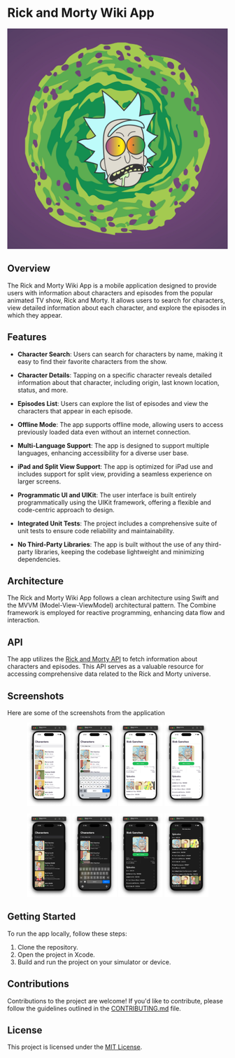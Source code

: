 # Rick and Morty Wiki App

![Screenshot (624)](https://raw.githubusercontent.com/ltAldoRaine/Rick-And-Morty-Wiki-iOS/main/RickAndMortyWiki/Resources/Assets.xcassets/AppIcon.appiconset/AppIcon.jpg)

## Overview

The Rick and Morty Wiki App is a mobile application designed to provide users with information about characters and episodes from the popular animated TV show, Rick and Morty. It allows users to search for characters, view detailed information about each character, and explore the episodes in which they appear.

## Features

- **Character Search**: Users can search for characters by name, making it easy to find their favorite characters from the show.

- **Character Details**: Tapping on a specific character reveals detailed information about that character, including origin, last known location, status, and more.

- **Episodes List**: Users can explore the list of episodes and view the characters that appear in each episode.

- **Offline Mode**: The app supports offline mode, allowing users to access previously loaded data even without an internet connection.

- **Multi-Language Support**: The app is designed to support multiple languages, enhancing accessibility for a diverse user base.

- **iPad and Split View Support**: The app is optimized for iPad use and includes support for split view, providing a seamless experience on larger screens.

- **Programmatic UI and UIKit**: The user interface is built entirely programmatically using the UIKit framework, offering a flexible and code-centric approach to design.

- **Integrated Unit Tests**: The project includes a comprehensive suite of unit tests to ensure code reliability and maintainability.

- **No Third-Party Libraries**: The app is built without the use of any third-party libraries, keeping the codebase lightweight and minimizing dependencies.

## Architecture

The Rick and Morty Wiki App follows a clean architecture using Swift and the MVVM (Model-View-ViewModel) architectural pattern. The Combine framework is employed for reactive programming, enhancing data flow and interaction.

## API

The app utilizes the [Rick and Morty API](https://rickandmortyapi.com/) to fetch information about characters and episodes. This API serves as a valuable resource for accessing comprehensive data related to the Rick and Morty universe.

## Screenshots

Here are some of the screenshots from the application

<p align="center">
  <img src="RickAndMortyWiki/Resources/Screenshots/screenshot-1.png" width="20%" alt="Screenshot 1">
  <img src="RickAndMortyWiki/Resources/Screenshots/screenshot-2.png" width="20%" alt="Screenshot 2">
  <img src="RickAndMortyWiki/Resources/Screenshots/screenshot-3.png" width="20%" alt="Screenshot 3">
  <img src="RickAndMortyWiki/Resources/Screenshots/screenshot-4.png" width="20%" alt="Screenshot 4">
</p>

<p align="center">
  <img src="RickAndMortyWiki/Resources/Screenshots/screenshot-6.png" width="20%" alt="Screenshot 6">
  <img src="RickAndMortyWiki/Resources/Screenshots/screenshot-7.png" width="20%" alt="Screenshot 7">
  <img src="RickAndMortyWiki/Resources/Screenshots/screenshot-8.png" width="20%" alt="Screenshot 8">
  <img src="RickAndMortyWiki/Resources/Screenshots/screenshot-9.png" width="20%" alt="Screenshot 9">
</p>


## Getting Started

To run the app locally, follow these steps:

1. Clone the repository.
2. Open the project in Xcode.
3. Build and run the project on your simulator or device.

## Contributions

Contributions to the project are welcome! If you'd like to contribute, please follow the guidelines outlined in the [CONTRIBUTING.md](CONTRIBUTING.md) file.

## License

This project is licensed under the [MIT License](LICENSE).
